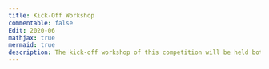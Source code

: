 ```yaml
---
title: Kick-Off Workshop
commentable: false
Edit: 2020-06
mathjax: true
mermaid: true
description: The kick-off workshop of this competition will be held both online and onsite in Beijing.
---
```


